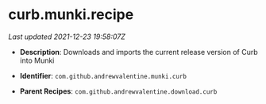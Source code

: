 # curb.munki.recipe

_Last updated 2021-12-23 19:58:07Z_

- **Description**: Downloads and imports the current release version of Curb into Munki

- **Identifier**: `com.github.andrewvalentine.munki.curb`

- **Parent Recipes**: `com.github.andrewvalentine.download.curb`